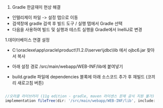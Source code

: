1. Gradle 한글재미 현상 해결
- 인텔리제이 파일 -> 설정 탭으로 이동
- 검색창에 gradle 검색 후 빌드 도구 / 실행 탭에서 Gradle 선택
- 다음을 사용하여 빌드 및 실행과 테스트 실행을 Gradle에서 InelliJ로 변경


1.데이터베이스 연결 설정
- C:\oraclexe\app\oracle\product\11.2.0\server\jdbc\lib 에서 ojbc6.jar 찾아서 복사
- 아래 설정 경로 /src/main/webapp/WEB-INF/lib에 붙여넣기

- build.gradle 파일에 dependencies 블록에 아래 소스코드 추가 후 재빌드 (코끼리 새로고침 버튼)
```groovy

//오라클 라이브러리 (11g edition - gradle, maven 라이센스 문제 공식 지원 불가)
implementation fileTree(dir: '/src/main/webapp/WEB-INF/lib', include: ['*.jar'])
```